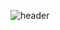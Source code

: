 ![header](https://capsule-render.vercel.app/api?type=wave&color=auto&height=300&section=header&text=Welcome%20to%20minuk0506&fontSize=70)